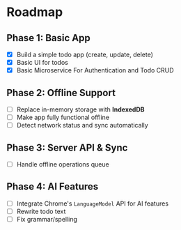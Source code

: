 # Roadmap

## Phase 1: Basic App
- [x] Build a simple todo app (create, update, delete)
- [x] Basic UI for todos
- [x] Basic Microservice For Authentication and Todo CRUD

## Phase 2: Offline Support
- [ ] Replace in-memory storage with **IndexedDB**
- [ ] Make app fully functional offline
- [ ] Detect network status and sync automatically

## Phase 3: Server API & Sync
- [ ] Handle offline operations queue

## Phase 4: AI Features
- [ ] Integrate Chrome's `LanguageModel` API for AI features
- [ ] Rewrite todo text
- [ ] Fix grammar/spelling
